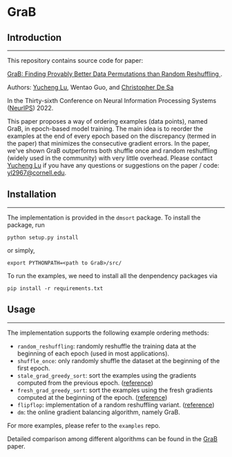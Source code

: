 # GraB

## Introduction
---
This repository contains source code for paper:

[GraB: Finding Provably Better Data Permutations than Random Reshuffling
](https://arxiv.org/abs/2205.10733).

Authors: [Yucheng Lu](https://www.cs.cornell.edu/~yucheng/), Wentao Guo, and [Christopher De Sa](https://www.cs.cornell.edu/~cdesa/)

In the Thirty-sixth Conference on Neural Information Processing Systems ([NeurIPS](https://nips.cc/)) 2022.

This paper proposes a way of ordering examples (data points), named GraB, in epoch-based model training. The main idea is to reorder the examples at the end of every epoch based on the discrepancy (termed in the paper) that minimizes the consecutive gradient errors. In the paper, we've shown GraB outperforms both shuffle once and random reshuffling (widely used in the community) with very little overhead.
Please contact [Yucheng Lu](https://www.cs.cornell.edu/~yucheng/) if you have any questions or suggestions on the paper / code: yl2967@cornell.edu.

## Installation
---
The implementation is provided in the `dmsort` package. To install the package, run
```
python setup.py install
```
or simply,
```
export PYTHONPATH=<path to GraB>/src/
```
To run the examples, we need to install all the denpendency packages via
```
pip install -r requirements.txt
```

## Usage
---
The implementation supports the following example ordering methods:

* `random_reshuffling`: randomly reshuffle the training data at the beginning of each epoch (used in most applications).
* `shuffle_once`: only randomly shuffle the dataset at the beginning of the first epoch.
* `stale_grad_greedy_sort`: sort the examples using the gradients computed from the previous epoch. ([reference](https://openreview.net/pdf?id=7gWSJrP3opB))
* `fresh_grad_greedy_sort`: sort the examples using the fresh gradients computed at the beginning of the epoch. ([reference](https://openreview.net/pdf?id=7gWSJrP3opB))
* `flipflop`: implementation of a random reshuffling variant. ([reference](https://arxiv.org/pdf/2102.09718.pdf))
* `dm`: the online gradient balancing algorithm, namely GraB.

For more examples, please refer to the `examples` repo.

Detailed comparison among different algorithms can be found in the [GraB](https://arxiv.org/abs/2205.10733) paper.
